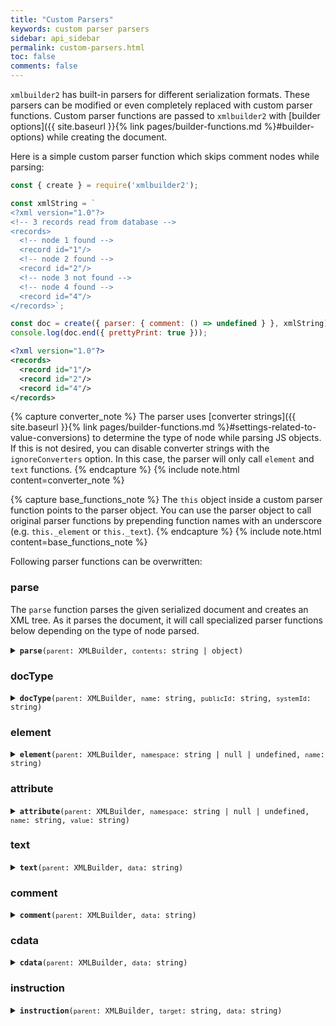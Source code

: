 ```yaml
---
title: "Custom Parsers"
keywords: custom parser parsers
sidebar: api_sidebar
permalink: custom-parsers.html
toc: false
comments: false
---
```

`xmlbuilder2` has built-in parsers for different serialization formats. These parsers
can be modified or even completely replaced with custom parser functions. Custom parser
functions are passed to `xmlbuilder2` with [builder options]({{ site.baseurl }}{% link pages/builder-functions.md %}#builder-options) while creating the document. 

Here is a simple custom parser function which skips comment nodes while parsing:

```js
const { create } = require('xmlbuilder2');

const xmlString = `
<?xml version="1.0"?>
<!-- 3 records read from database -->
<records>
  <!-- node 1 found -->
  <record id="1"/>
  <!-- node 2 found -->
  <record id="2"/>
  <!-- node 3 not found -->
  <!-- node 4 found -->
  <record id="4"/>
</records>`;

const doc = create({ parser: { comment: () => undefined } }, xmlString);
console.log(doc.end({ prettyPrint: true }));
```
```xml
<?xml version="1.0"?>
<records>
  <record id="1"/>
  <record id="2"/>
  <record id="4"/>
</records>
```

{% capture converter_note %}
  The parser uses [converter strings]({{ site.baseurl }}{% link pages/builder-functions.md %}#settings-related-to-value-conversions) to determine the type of node while parsing
  JS objects. If this is not desired, you can disable converter strings with the
  `ignoreConverters` option. In this case, the parser will only call `element` and `text`
  functions.
{% endcapture %}
{% include note.html content=converter_note %}

{% capture base_functions_note %}
  The `this` object inside a custom parser function points to the parser object. You can use
  the parser object to call original parser functions by prepending function names with
  an underscore (e.g. `this._element` or `this._text`).
{% endcapture %}
{% include note.html content=base_functions_note %}

Following parser functions can be overwritten:

### parse
The `parse` function parses the given serialized document and creates an XML tree.
As it parses the document, it will call specialized parser functions below depending
on the type of node parsed.

<details markdown="1">
<summary><code><strong>parse</strong>(<code>parent</code>: XMLBuilder, <code>contents</code>: string | object)</code></summary>
<br/>

Creates an XML tree by parsing the `contents` argument under the given parent `node` and returns the last top level node created.

* `parent` - parent builder object to receive parsed content
* `contents` - a string containing a serialized XML document

{% capture parse_note %}
  `parse` is the main parser function. It can be used to replace the parser entirely
  with a custom implemention. Once overwritten, the parser will not call other parser
  functions unless you explicity call them.
{% endcapture %}
{% include important.html content=parse_note %}

</details>

### docType

<details markdown="1">
<summary><code><strong>docType</strong>(<code>parent</code>: XMLBuilder, <code>name</code>: string, <code>publicId</code>: string, <code>systemId</code>: string)</code></summary>
<br/>

Creates a DocType node. The function should return its parent node (usually the `parent` argument). The node will be skipped if the function returns `undefined`.

* `parent` - parent builder object (the document node) to receive parsed content
* `name` - node name
* `publicId` - public identifier
* `systemId` - system identifier

</details>

### element

<details markdown="1">
<summary><code><strong>element</strong>(<code>parent</code>: XMLBuilder, <code>namespace</code>: string | null | undefined, <code>name</code>: string)</code></summary>
<br/>

Creates an element node. The function should return the new element node. The node 
along with its child nodes will be skipped if the function returns `undefined`.

* `parent` - parent builder object (the document or an element node) to receive parsed content
* `namespace` - element namespace
* `name` - node name

Following custom element parser function allows namespace scopes:
```js
const { create } = require('xmlbuilder2');

const obj = {
  'root': {
    '-ns1:some/uri': { // namespace scope - prefix: ns1, ns: some/uri
      'node1': '',
      'node2': ''
    },
    '-': { // no namespace
      'node3': ''
    }    
  }
};

let prefix;
let ns;
const elementParser = function (parent, namespace, name) {
  if (name.startsWith('-')) {
    let [elePrefix, eleNS] = name.substring(1).split(':');
    if (eleNS === undefined) {
      prefix = undefined;
      ns = undefined;
      return parent;
    }
    else {
      prefix = elePrefix;
      ns = eleNS;
      return parent.att('xmlns:' + prefix, eleNS);
    }
  }
  else {
    return prefix ? parent.ele(prefix + ':' + name) : parent.ele(name);
  }
}

const doc = create({ parser: { element: elementParser } }, obj);
console.log(doc.end({ prettyPrint: true }));
```
```xml
<?xml version="1.0"?>
<root xmlns:ns1="some/uri">
  <ns1:node1/>
  <ns1:node2/>
  <node3/>
</root>
```

</details>

### attribute

<details markdown="1">
<summary><code><strong>attribute</strong>(<code>parent</code>: XMLBuilder, <code>namespace</code>: string | null | undefined, <code>name</code>: string, <code>value</code>: string)</code></summary>
<br/>

Creates an element attribute. The function should return the parent element node (usually the `parent` argument). The attribute will be skipped if the function returns `undefined`.

* `parent` - parent builder object (an element node) to receive parsed content
* `namespace` - attribute namespace
* `name` - attribute name
* `value` - attribute value

</details>

### text

<details markdown="1">
<summary><code><strong>text</strong>(<code>parent</code>: XMLBuilder, <code>data</code>: string)</code></summary>
<br/>

Creates a text node. The function should return the parent element node (usually the `parent` argument). The node will be skipped if the function returns `undefined`.

* `parent` - parent builder object (an element node) to receive parsed content
* `data` - node data

</details>

### comment

<details markdown="1">
<summary><code><strong>comment</strong>(<code>parent</code>: XMLBuilder, <code>data</code>: string)</code></summary>
<br/>

Creates a comment node. The function should return the parent element node (usually the `parent` argument). The node will be skipped if the function returns `undefined`.

* `parent` - parent builder object (an element node) to receive parsed content
* `data` - node data

</details>

### cdata

<details markdown="1">
<summary><code><strong>cdata</strong>(<code>parent</code>: XMLBuilder, <code>data</code>: string)</code></summary>
<br/>

Creates a CData node. The function should return the parent element node (usually the `parent` argument). The node will be skipped if the function returns `undefined`.

* `parent` - parent builder object (an element node) to receive parsed content
* `data` - node data

</details>

### instruction

<details markdown="1">
<summary><code><strong>instruction</strong>(<code>parent</code>: XMLBuilder, <code>target</code>: string, <code>data</code>: string)</code></summary>
<br/>

Creates a processing instruction node. The function should return the parent element node (usually the `parent` argument). The node will be skipped if the function returns `undefined`.

* `parent` - parent builder object (an element node) to receive parsed content
* `target` - instruction target
* `data` - node data

</details>